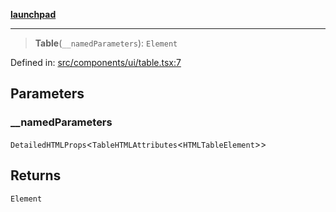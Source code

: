 [**launchpad**](index.md)

***

> **Table**(`__namedParameters`): `Element`

Defined in: [src/components/ui/table.tsx:7](https://github.com/victorbratov/launchpad/blob/35b0965dd86b05a55a9206d809917613bd599c25/src/components/ui/table.tsx#L7)

## Parameters

### \_\_namedParameters

`DetailedHTMLProps`\<`TableHTMLAttributes`\<`HTMLTableElement`\>\>

## Returns

`Element`
